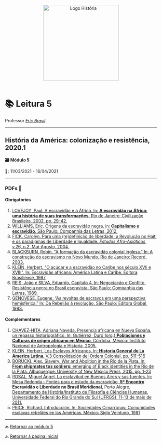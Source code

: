 <div align="center"><img src="imagens/../../imagens/LOGO-HISTÓRIA-BA-novo.png" width= "250" alt="Logo História" title="Logotipo do Curso de História, BA, UNILAB"/></div>

<br>

# 📚 Leitura 5

Professor [_Eric Brasil_](https://ericbrasiln.github.io)

---

## História da América: colonização e resistência, 2020.1

**🗃️ Módulo 5**

**📅️**: 11/03/2021 - 16/04/2021

---

### PDFs 📎️

#### Obrigatórios

1. [LOVEJOY, Paul. A escravidão e a África. In: **A escravidão na África: uma história de suas transformações**. Rio de Janeiro: Civilização Brasileira, 2002. pp. 29-42.](../textos/mod_5/lovejoy.pdf)
2. [WILLIAMS, Eric. Origens da escravidão negra. In: **Capitalismo e escravidão**. São Paulo: Companhia das Letras, 2012.](../textos/mod_5/williams.pdf)
3. [FICK, Carolyn. Para uma (re)definição de liberdade: a Revolução no Haiti e os paradigmas de Liberdade e Igualdade. *Estudos Afro-Asiáticos*, v.26, n.2, Mai-Agosto, 2004.](../textos/mod_5/fick.pdf)
4. [BLACKBURN, Robin. "A formação da escravidão colonial inglesa." In: A construção do escravismo no Novo Mundo. Rio de Janeiro: Record, 2003.](../textos/mod_5/blackburn.pdf)
5. [KLEIN, Herbert. "O açúcar e a escravidão no Caribe nos século XVII e XVIII". In: Escravidão africana: América Latina e Caribe. Editora Brasiliense, 1987](../textos/mod_5/klein2.pdf)
6. [REIS, João e SILVA, Eduardo. Capítulo 4. In: Negociação e Conflito. Resistência negra no Brasil  escravista. São Paulo: Companhia das Letras, 1989.](../textos/mod_5/reis_silva.pdf)
7. [GENOVESE, Eugene. “As revoltas de escravos em uma perspectiva hemisférica.” In: Da Rebelião à revolução. São Paulo: Editora Global, 1983.](../textos/mod_5/genovese.pdf)

#### Complementares

1. [CHAVEZ-HITA, Adriana Naveda. Presencia africana en Nueva España, un repasso historiográfico. In: Gutiérrez; Duró (org.) **Poblaciones y Culturas de origen africano en México**. Córdoba, México: Instituto Nacional de Antropologia e Historia, 2005.](../textos/mod_5/chaves-hita.pdf)
2. [KLEIN, Herbert. Los Esclavos Africanos. In: **Historia General de La America Latina**. V.3 Consolidación del Ordem Colonial. pp. 511-516](../textos/mod_5/klein.pdf)
3. [BORUCKI, Alex. Slavery, War and Abolition in the Río de la Plata. In: **From shipmates tos soldiers**: emerging of Black identities in the Rio de la Plata. Albuquerque: University of New Mexico Press, 2015. pp. 1-23](../textos/mod_5/borucki.pdf)
4. [ROSAL, Miguel Ángel. La esclavitud en Buenos Aires y sus fuentes. In: Mesa Redonda - Fontes para o estudo da escravidão, **5º Encontro Escravidão e Liberdade no Brasil Meridional**, Porto Alegre, Departamento de História/Instituto de Filosofia e Ciências Humanas, Universidade Federal do Rio Grande do Sul (UFRGS), 11-13 de maio de 2011.](../textos/mod_5/rosal.pdf)
5. [PRICE, Richard. Introducción. In: Sociedades Cimarronas: Comunidades esclavas rebeldes en las Américas. México: Siglo Veintuno, 1981](../textos/mod_5/price.pdf)

---
🔙️ [Retornar ao módulo 5](../modulo5/m5.md)

🔙️ [Retornar à página inicial](http://ericbrasiln.github.io/cclhm0057_ihl)
